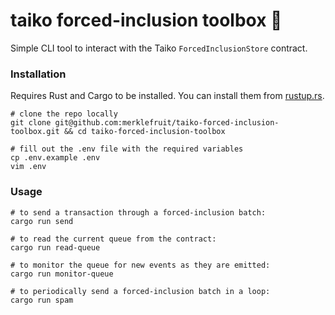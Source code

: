 # taiko forced-inclusion toolbox 🧰

Simple CLI tool to interact with the Taiko `ForcedInclusionStore` contract.

### Installation

Requires Rust and Cargo to be installed. You can install them from [rustup.rs](https://rustup.rs/).

```shell
# clone the repo locally
git clone git@github.com:merklefruit/taiko-forced-inclusion-toolbox.git && cd taiko-forced-inclusion-toolbox

# fill out the .env file with the required variables
cp .env.example .env
vim .env
```

### Usage

```shell
# to send a transaction through a forced-inclusion batch:
cargo run send

# to read the current queue from the contract:
cargo run read-queue

# to monitor the queue for new events as they are emitted:
cargo run monitor-queue

# to periodically send a forced-inclusion batch in a loop:
cargo run spam
```
